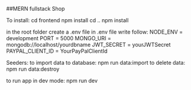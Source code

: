##MERN fullstack Shop 

To install:
cd frontend
npm install
cd ..
npm install

in the root folder create a .env file 
in .env file write follow: 
NODE_ENV = development 
PORT = 5000 
MONGO_URI = mongodb://localhost/yourdbname 
JWT_SECRET = yourJWTSecret
PAYPAL_CLIENT_ID = YourPayPalClientId

Seeders: 
to import data to database:
npm run data:import 
to delete data:
npm run data:destroy 

to run app in dev mode: 
npm run dev 


